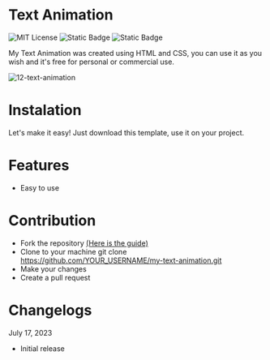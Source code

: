 # Text Animation

![MIT License](https://img.shields.io/badge/Author-S1mon009-blue.svg) ![Static Badge](https://img.shields.io/badge/HTML-html?logo=html5&labelColor=%23595959&color=%23E34F26)
![Static Badge](https://img.shields.io/badge/CSS-js?logo=css3&labelColor=%23595959&color=%231572B6) 

My Text Animation was created using HTML and CSS, you can use it as you wish and it's free for personal or commercial use.

![12-text-animation](https://github.com/S1mon009/HTML-CSS-Bootstrap/assets/105738321/7435d3e0-50f1-4742-8766-97817725d06d)

# Instalation

Let's make it easy! Just download this template, use it on your project.

# Features

- Easy to use

# Contribution

- Fork the repository [(Here is the guide)](https://docs.github.com/en/get-started/quickstart/fork-a-repo)
- Clone to your machine git clone https://github.com/YOUR_USERNAME/my-text-animation.git
- Make your changes
- Create a pull request

# Changelogs

July 17, 2023

- Initial release
